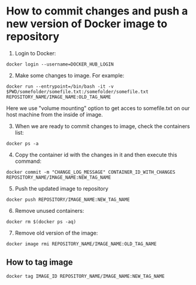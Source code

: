 # How to commit changes and push a new version of Docker image to repository

1. Login to Docker:
```
docker login --username=DOCKER_HUB_LOGIN
```

2. Make some changes to image. For example:
```
docker run --entrypoint=/bin/bash -it -v $PWD/somefolder/somefile.txt:/somefolder/somefile.txt REPOSITORY_NAME/IMAGE_NAME:OLD_TAG_NAME
```
Here we use "volume mounting" option to get acces to somefile.txt on our host machine from the inside of image.

3. When we are ready to commit changes to image, check the containers list:
```
docker ps -a
```

4. Copy the container id with the changes in it and then execute this command:
```
docker commit -m "CHANGE_LOG_MESSAGE" CONTAINER_ID_WITH_CHANGES REPOSITORY_NAME/IMAGE_NAME:NEW_TAG_NAME
```

5. Push the updated image to repository
```
docker push REPOSITORY/IMAGE_NAME:NEW_TAG_NAME
```

6. Remove unused containers:
```
docker rm $(docker ps -aq)
```

7. Remove old version of the image:
```
docker image rmi REPOSITORY_NAME/IMAGE_NAME:OLD_TAG_NAME
```

## How to tag image
```
docker tag IMAGE_ID REPOSITORY_NAME/IMAGE_NAME:NEW_TAG_NAME
```
